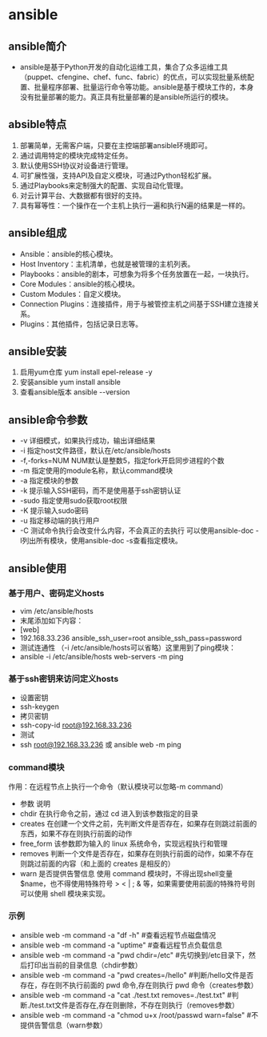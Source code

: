 # ansible
## ansible简介
- ansible是基于Python开发的自动化运维工具，集合了众多运维工具（puppet、cfengine、chef、func、fabric）的优点，可以实现批量系统配置、批量程序部署、批量运行命令等功能。ansible是基于模块工作的，本身没有批量部署的能力。真正具有批量部署的是ansible所运行的模块。
## absible特点
1. 部署简单，无需客户端，只要在主控端部署ansible环境即可。
2. 通过调用特定的模块完成特定任务。
3. 默认使用SSH协议对设备进行管理。
4. 可扩展性强，支持API及自定义模块，可通过Python轻松扩展。
5. 通过Playbooks来定制强大的配置、实现自动化管理。
6. 对云计算平台、大数据都有很好的支持。
7. 具有幂等性：一个操作在一个主机上执行一遍和执行N遍的结果是一样的。
## ansible组成
* Ansible：ansible的核心模块。
* Host Inventory：主机清单，也就是被管理的主机列表。
* Playbooks：ansible的剧本，可想象为将多个任务放置在一起，一块执行。
* Core Modules：ansible的核心模块。
* Custom Modules：自定义模块。
* Connection Plugins：连接插件，用于与被管控主机之间基于SSH建立连接关系。
* Plugins：其他插件，包括记录日志等。
## ansible安装
1. 启用yum仓库
yum install epel-release -y
2. 安装ansible
yum install ansible
3. 查看ansible版本
ansible --version
## ansible命令参数
* -v	详细模式，如果执行成功，输出详细结果
* -i	指定host文件路径，默认在/etc/ansible/hosts
* -f,-forks=NUM	NUM默认是整数5，指定fork开启同步进程的个数
* -m	指定使用的module名称，默认command模块
* -a	指定模块的参数
* -k	提示输入SSH密码，而不是使用基于ssh密钥认证
* -sudo	指定使用sudo获取root权限
* -K	提示输入sudo密码
* -u	指定移动端的执行用户
* -C	测试命令执行会改变什么内容，不会真正的去执行
可以使用ansible-doc -l列出所有模块，使用ansible-doc -s查看指定模块。
## ansible使用
### 基于用户、密码定义hosts
- vim /etc/ansible/hosts 
- 末尾添加如下内容：
- [web]
- 192.168.33.236   ansible_ssh_user=root ansible_ssh_pass=password 
- 测试连通性 （-i /etc/ansible/hosts可以省略）这里用到了ping模块：
- ansible -i /etc/ansible/hosts web-servers -m ping
### 基于ssh密钥来访问定义hosts
- 设置密钥
- ssh-keygen
- 拷贝密钥
- ssh-copy-id root@192.168.33.236
- 测试
- ssh root@192.168.33.236 或 ansible web -m ping
### command模块
作用：在远程节点上执行一个命令（默认模块可以忽略-m command）
* 参数	                       说明
* chdir	        在执行命令之前，通过 cd 进入到该参数指定的目录
* creates	    在创建一个文件之前，先判断文件是否存在，如果存在则跳过前面的东西，如果不存在则执行前面的动作
* free_form	    该参数即为输入的 linux 系统命令，实现远程执行和管理
* removes	    判断一个文件是否存在，如果存在则执行前面的动作，如果不存在则跳过前面的内容（和上面的 creates 是相反的）
* warn	        是否提供告警信息
使用 command 模块时，不得出现shell变量$name，也不得使用特殊符号 > < | ; & 等，如果需要使用前面的特殊符号则可以使用 shell 模块来实现。
### 示例
* ansible web -m command -a "df -h"      #查看远程节点磁盘情况
* ansible web -m command -a "uptime"     #查看远程节点负载信息
* ansible web -m command -a "pwd chdir=/etc"     #先切换到/etc目录下，然后打印出当前的目录信息（chdir参数）
* ansible web -m command -a "pwd creates=/hello" #判断/hello文件是否存在，存在则不执行前面的 pwd 命令,存在则执行 pwd 命令（creates参数）
* ansible web -m command -a "cat ./test.txt removes=./test.txt"  #判断./test.txt文件是否存在,存在则删除，不存在则执行（removes参数）
* ansible web -m command -a "chmod u+x /root/passwd warn=false"  #不提供告警信息（warn参数）







